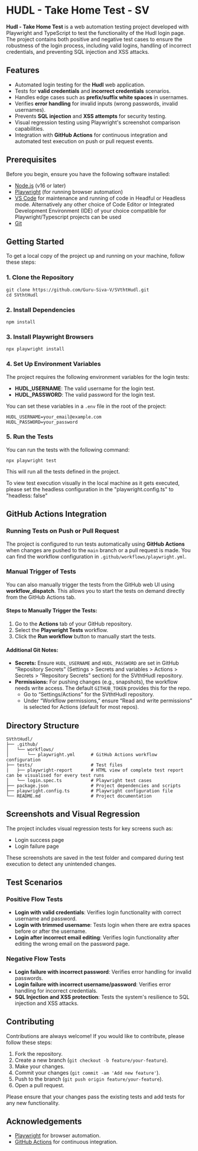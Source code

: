 <!DOCTYPE html>
<html lang="en">
<head>
  <meta charset="UTF-8">
  <meta name="viewport" content="width=device-width, initial-scale=1.0">
<!--   <title>Hudl - Take Home Test - SV</title> -->
</head>
<body>
  <h1>HUDL - Take Home Test - SV</h1>

  <p><strong>Hudl - Take Home Test</strong> is a web automation testing project developed with Playwright and TypeScript to test the functionality of the Hudl login page. The project contains both positive and negative test cases to ensure the robustness of the login process, including valid logins, handling of incorrect credentials, and preventing SQL injection and XSS attacks.</p>

  <h2>Features</h2>
  <ul>
    <li>Automated login testing for the <strong>Hudl</strong> web application.</li>
    <li>Tests for <strong>valid credentials</strong> and <strong>incorrect credentials</strong> scenarios.</li>
    <li>Handles edge cases such as <strong>prefix/suffix white spaces</strong> in usernames.</li>
    <li>Verifies <strong>error handling</strong> for invalid inputs (wrong passwords, invalid usernames).</li>
    <li>Prevents <strong>SQL injection</strong> and <strong>XSS attempts</strong> for security testing.</li>
    <li>Visual regression testing using Playwright's screenshot comparison capabilities.</li>
    <li>Integration with <strong>GitHub Actions</strong> for continuous integration and automated test execution on push or pull request events.</li>
  </ul>

  <h2>Prerequisites</h2>
  <p>Before you begin, ensure you have the following software installed:</p>
  <ul>
    <li><a href="https://nodejs.org/" target="_blank">Node.js</a> (v16 or later)</li>
    <li><a href="https://playwright.dev/" target="_blank">Playwright</a> (for running browser automation)</li>
    <li><a href="https://code.visualstudio.com" target="_blank">VS Code</a> for maintenance and running of code in Headful or Headless mode. Alternatively any other choice of Code Editor or Integrated Development Environment (IDE) of your choice compatible for Playwright/Typescript projects can be used</li>
    <li><a href="https://git-scm.com/" target="_blank">Git</a></li>
  </ul>

  <h2>Getting Started</h2>

  <p>To get a local copy of the project up and running on your machine, follow these steps:</p>

  <h3>1. Clone the Repository</h3>
  <pre><code>git clone https://github.com/Guru-Siva-V/SVthtHudl.git
cd SVthtHudl</code></pre>

  <h3>2. Install Dependencies</h3>
  <pre><code>npm install</code></pre>

  <h3>3. Install Playwright Browsers</h3>
  <pre><code>npx playwright install</code></pre>

  <h3>4. Set Up Environment Variables</h3>
  <p>The project requires the following environment variables for the login tests:</p>
  <ul>
    <li><strong>HUDL_USERNAME</strong>: The valid username for the login test.</li>
    <li><strong>HUDL_PASSWORD</strong>: The valid password for the login test.</li>
  </ul>

  <p>You can set these variables in a <code>.env</code> file in the root of the project:</p>
  <pre><code>HUDL_USERNAME=your_email@example.com
HUDL_PASSWORD=your_password</code></pre>

  <h3>5. Run the Tests</h3>
  <p>You can run the tests with the following command:</p>
  <pre><code>npx playwright test</code></pre>
  <p>This will run all the tests defined in the project.</p>
  <p>To view test execution visually in the local machine as it gets executed, please set the headless configuration in the "playwright.config.ts" to "headless: false"</p>

  <h2>GitHub Actions Integration</h2>

  <h3>Running Tests on Push or Pull Request</h3>
  <p>The project is configured to run tests automatically using <strong>GitHub Actions</strong> when changes are pushed to the <code>main</code> branch or a pull request is made. You can find the workflow configuration in <code>.github/workflows/playwright.yml</code>.</p>

  <h3>Manual Trigger of Tests</h3>
  <p>You can also manually trigger the tests from the GitHub web UI using <strong>workflow_dispatch</strong>. This allows you to start the tests on demand directly from the GitHub Actions tab.</p>

  <h4>Steps to Manually Trigger the Tests:</h4>
  <ol>
    <li>Go to the <strong>Actions</strong> tab of your GitHub repository.</li>
    <li>Select the <strong>Playwright Tests</strong> workflow.</li>
    <li>Click the <strong>Run workflow</strong> button to manually start the tests.</li>
  </ol>
    <h4>Additional Git Notes:</h4>
    <ul>
        <li>
        <strong>Secrets:</strong> Ensure <code>HUDL_USERNAME</code> and <code>HUDL_PASSWORD</code> are set in GitHub “Repository Secrets” (Settings > Secrets and variables > Actions > Secrets > “Repository Secrets” section) for the SVthtHudl repository.
        </li>
        <li>
        <strong>Permissions:</strong> For pushing changes (e.g., snapshots), the workflow needs write access. The default <code>GITHUB_TOKEN</code> provides this for the repo.
        <ul>
            <li>Go to “Settings/Actions” for the SVthtHudl repository.</li>
            <li>Under “Workflow permissions,” ensure “Read and write permissions” is selected for Actions (default for most repos).</li>
        </ul>
        </li>
    </ul> 

  <h2>Directory Structure</h2>
  <pre><code>SVthtHudl/
├── .github/
│   └── workflows/
│       └── playwright.yml      # GitHub Actions workflow configuration
├── tests/                      # Test files
|   ├── playwright-report       # HTML view of complete test report can be visualised for every test runs
│   └── login.spec.ts           # Playwright test cases
├── package.json                # Project dependencies and scripts
├── playwright.config.ts        # Playwright configuration file
└── README.md                   # Project documentation</code></pre>

  <h2>Screenshots and Visual Regression</h2>
  <p>The project includes visual regression tests for key screens such as:</p>
  <ul>
    <li>Login success page</li>
    <li>Login failure page</li>
  </ul>
  <p>These screenshots are saved in the test folder and compared during test execution to detect any unintended changes.</p>

  <h2>Test Scenarios</h2>

  <h3>Positive Flow Tests</h3>
  <ul>
    <li><strong>Login with valid credentials</strong>: Verifies login functionality with correct username and password.</li>
    <li><strong>Login with trimmed username</strong>: Tests login when there are extra spaces before or after the username.</li>
    <li><strong>Login after incorrect email editing</strong>: Verifies login functionality after editing the wrong email on the password page.</li>
  </ul>

  <h3>Negative Flow Tests</h3>
  <ul>
    <li><strong>Login failure with incorrect password</strong>: Verifies error handling for invalid passwords.</li>
    <li><strong>Login failure with incorrect username/password</strong>: Verifies error handling for incorrect credentials.</li>
    <li><strong>SQL Injection and XSS protection</strong>: Tests the system's resilience to SQL injection and XSS attacks.</li>
  </ul>

  <h2>Contributing</h2>
  <p>Contributions are always welcome! If you would like to contribute, please follow these steps:</p>
  <ol>
    <li>Fork the repository.</li>
    <li>Create a new branch (<code>git checkout -b feature/your-feature</code>).</li>
    <li>Make your changes.</li>
    <li>Commit your changes (<code>git commit -am 'Add new feature'</code>).</li>
    <li>Push to the branch (<code>git push origin feature/your-feature</code>).</li>
    <li>Open a pull request.</li>
  </ol>
  <p>Please ensure that your changes pass the existing tests and add tests for any new functionality.</p>

  <h2>Acknowledgements</h2>
  <ul>
    <li><a href="https://playwright.dev/" target="_blank">Playwright</a> for browser automation.</li>
    <li><a href="https://github.com/features/actions" target="_blank">GitHub Actions</a> for continuous integration.</li>
  </ul>
</body>
</html>

